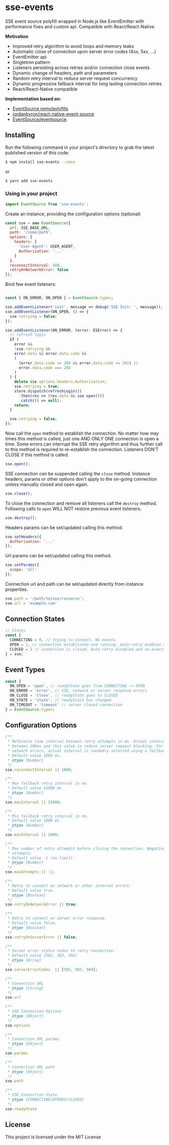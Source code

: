 sse-events
=========================

SSE event source polyfill wrapped in Node.js like EventEmitter with performance fixes and custom api. Compatible with React/React-Native.

**Motivation**

 - Improved retry algorithm to avoid loops and memory leaks
 - Automatic close of connection upon server error codes (4xx, 5xx, ...)
 - EventEmitter api
 - Singletron pattern
 - Listeners persisting across retries and/or connection close events
 - Dynamic change of headers, path and parameters
 - Random retry interval to reduce server request concurrency
 - Dynamic progressive fallback interval for long lasting connection retries
 - React/React-Native compatible


**Implementation based on:**

 - [EventSource remy/polyfills](https://github.com/remy/polyfills/blob/master/EventSource.js)
 - [jordanbyron/react-native-event-source](https://github.com/jordanbyron/react-native-event-source)
 - [EventSource/eventsource](https://github.com/EventSource/eventsource).

## Installing

Run the following command in your project's directory to grab the latest published version of this code:

```bash
$ npm install sse-events --save
```

or

```bash
$ yarn add sse-events
```

### Using in your project

```js
import EventSource from 'sse-events';
```

Create an instance, providing the configuration options (optional)

```js
const sse = new EventSource({
  url: SSE_BASE_URL,
  path: '/some/path',
  options: {
    headers: {
      'User-Agent': USER_AGENT,
      Authorization: '...'
    }
  },
  reconnectInterval: 500,
  retryOnNetworkError: false
});
```

Bind few event listeners:

```js

const { ON_ERROR, ON_OPEN } = EventSource.types;

sse.addEventListener('init', message => debug('SSE Init: ', message));
sse.addEventListener(ON_OPEN, () => {
  sse.retrying = false;
});

sse.addEventListener(ON_ERROR, (error: ESError) => {
  // refresh login
  if (
    error &&
    !sse.retrying &&
    error.data && error.data.code &&
    (
      (error.data.code >= 200 && error.data.code <= 202) ||
      error.data.code === 204
    )
  ) {
    delete sse.options.headers.Authorization;
    sse.retrying = true;
    store.dispatch(refreshLogin())
      .then(res => (res.data && sse.open()))
      .catch(() => null);
    return;
  }

  sse.retrying = false;
});
```

Now call the `open` method to establish the connection. No matter how may times this method is called, just
one AND ONLY ONE connection is open a time. Some errors can interrupt the SSE retry algorithm and thus further call to this method is required to re-establish the connection. Listeners DON'T CLOSE if this method is called.

```js
sse.open();
```

SSE connection can be suspended calling the `close` method. Instance headers, params or other options don't apply to the on-going connection unless manually closed and open again.

```js
sse.close();
```

To close the connection and remove all listeners call the `destroy` method. Following calls to `open` WILL NOT restore previous event listeners.

```js
sse.destroy();
```

Headers params can be set/updated calling this method.

```js
sse.setHeaders({
  Authorization: '...'
});
```

Url params can be set/updated calling this method.

```js
sse.setParams({
  scope: 'all'
});
```

Connection url and path can be set/updated directly from instance properties.

```js
sse.path = '/path/to/sse/resource';
sse.url = 'example.com'
```

## Connection States

```js
// States
const {
  CONNECTING = 0, // trying to connect. No events.
  OPEN = 1, // connection established and running. Auto-retry enabled and events
  CLOSED = 2 // connection is closed. Auto-retry disabled and no events
} = sse;
```

## Event Types

```js
const {
  ON_OPEN = 'open', // readyState goes from CONNECTING -> OPEN
  ON_ERROR = 'error', // SSE, network or server response errors
  ON_CLOSE = 'close', // readyState goes to CLOSED
  ON_STATE = 'state', // readyState has changed
  ON_TIMEOUT = 'timeout' // server closed connection
} = EventSource.types;
```

## Configuration Options
```js
/**
 * Reference time interval between retry attempts in ms. Actual interval is randomly selected
 * between 100ms and this value to reduce server request blocking. For retry attempts, after
 * network errors, actual interval is randomly selected using a fallback progressive.
 * Default value 1000 ms.
 * @type {Number}
 */
sse.reconnectInterval || 1000;

/**
 * Max fallback retry interval in ms.
 * Default value 15000 ms
 * @type {Number}
 */
sse.maxInterval || 15000;

/**
 * Min fallback retry interval in ms.
 * Default value 1000 ms
 * @type {Number}
 */
sse.minInterval || 1000;

/**
 * Max number of retry attempts before closing the connection. Negative value means unlimited
 * attempts.
 * Default value -1 (no limit).
 * @type {Number}
 */
sse.maxAttempts || -1;

/**
 * Retry to connect on network or other internal errors.
 * Default value true.
 * @type {Boolean}
 */
sse.retryOnNetworkError || true;

/**
 * Retry to connect on server error response.
 * Default value false.
 * @type {Boolean}
 */
sse.retryOnServerError || false;

/**
 * Server error status codes to retry connection.
 * Default value [502, 503, 504]
 * @type {Array}
 */
sse.serverErrorCodes  || [502, 503, 504];

/**
 * Connection URL
 * @type {String}
 */
sse.url

/**
 * SSE Connection Options
 * @type {Object}
 */
sse.options

/**
 * Connection URL params
 * @type {Object}
 */
sse.params

/**
 * Connection URL path
 * @type {Object}
 */
sse.path

/**
 * SSE Connection State
 * @type {CONNECTING|OPENED|CLOSED}
 */
sse.readyState
```

## License

This project is licensed under the MIT License
